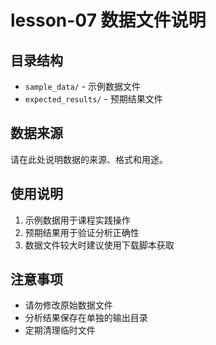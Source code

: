 # lesson-07 数据文件说明

## 目录结构

- `sample_data/` - 示例数据文件
- `expected_results/` - 预期结果文件

## 数据来源

请在此处说明数据的来源、格式和用途。

## 使用说明

1. 示例数据用于课程实践操作
2. 预期结果用于验证分析正确性
3. 数据文件较大时建议使用下载脚本获取

## 注意事项

- 请勿修改原始数据文件
- 分析结果保存在单独的输出目录
- 定期清理临时文件
